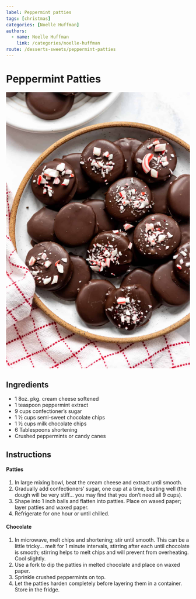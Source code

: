```yaml
---
label: Peppermint patties
tags: [christmas]
categories: [Noelle Huffman]
authors:
  - name: Noelle Huffman
    link: /categories/noelle-huffman
route: /desserts-sweets/peppermint-patties
---
```


# Peppermint Patties
![They melt in your mouth. First served by Noelle at Christmas 2018.](/static/banners/peppermint-patties.jpg)

## Ingredients
- 1 8oz. pkg. cream cheese softened
- 1 teaspoon peppermint extract
- 9 cups confectioner’s sugar
- 1 ½ cups semi-sweet chocolate chips
- 1 ½ cups milk chocolate chips
- 6 Tablespoons shortening
- Crushed peppermints or candy canes

## Instructions
#### Patties
1. In large mixing bowl, beat the cream cheese and extract until smooth.
2. Gradually add confectioners’ sugar, one cup at a time, beating well  (the dough will be very stiff... you may find that you don’t need all 9 cups).
3. Shape into 1 inch balls and flatten into patties. Place on waxed paper; layer patties and waxed paper.
4. Refrigerate for one hour or until chilled.

#### Chocolate
1. In microwave, melt chips and shortening; stir until smooth. This can be a little tricky... melt for 1 minute intervals, stirring after each until chocolate is smooth; stirring helps to melt chips and will prevent from overheating. Cool slightly.
2. Use a fork to dip the patties in melted chocolate and place on waxed paper.
3. Sprinkle crushed peppermints on top.
4. Let the patties harden completely before layering them in a container. Store in the fridge.
